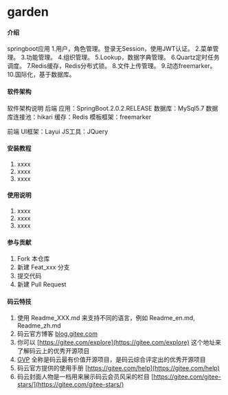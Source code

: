 # garden

#### 介绍
springboot应用
1.用户，角色管理。登录无Session，使用JWT认证。
2.菜单管理。
3.功能管理。
4.组织管理。
5.Lookup，数据字典管理。
6.Quartz定时任务调度。
7.Redis缓存，Redis分布式锁。
8.文件上传管理。
9.动态freemarker。
10.国际化，基于数据库。

#### 软件架构
软件架构说明
后端
应用：SpringBoot.2.0.2.RELEASE
数据库：MySql5.7
数据库连接池：hikari
缓存：Redis
模板框架：freemarker

前端
UI框架：Layui
JS工具：JQuery

#### 安装教程

1. xxxx
2. xxxx
3. xxxx

#### 使用说明

1. xxxx
2. xxxx
3. xxxx

#### 参与贡献

1. Fork 本仓库
2. 新建 Feat_xxx 分支
3. 提交代码
4. 新建 Pull Request


#### 码云特技

1. 使用 Readme\_XXX.md 来支持不同的语言，例如 Readme\_en.md, Readme\_zh.md
2. 码云官方博客 [blog.gitee.com](https://blog.gitee.com)
3. 你可以 [https://gitee.com/explore](https://gitee.com/explore) 这个地址来了解码云上的优秀开源项目
4. [GVP](https://gitee.com/gvp) 全称是码云最有价值开源项目，是码云综合评定出的优秀开源项目
5. 码云官方提供的使用手册 [https://gitee.com/help](https://gitee.com/help)
6. 码云封面人物是一档用来展示码云会员风采的栏目 [https://gitee.com/gitee-stars/](https://gitee.com/gitee-stars/)